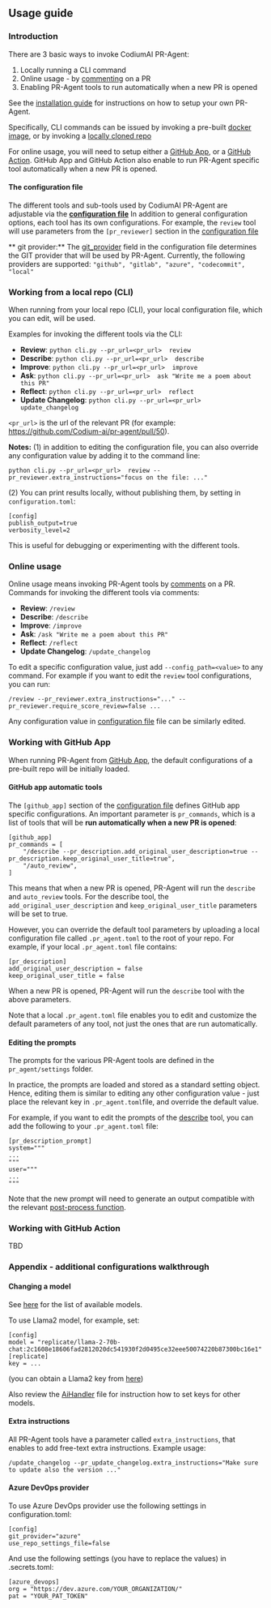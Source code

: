 ## Usage guide

### Introduction

There are 3 basic ways to invoke CodiumAI PR-Agent:
1. Locally running a CLI command
2. Online usage - by [commenting](https://github.com/Codium-ai/pr-agent/pull/229#issuecomment-1695021901) on a PR
3. Enabling PR-Agent tools to run automatically when a new PR is opened

See the [installation guide](/INSTALL.md) for instructions on how to setup your own PR-Agent.

Specifically, CLI commands can be issued by invoking a pre-built [docker image](/INSTALL.md#running-from-source), or by invoking a [locally cloned repo](INSTALL.md#method-2-run-from-source)

For online usage, you will need to setup either a [GitHub App](INSTALL.md#method-5-run-as-a-github-app), or a [GitHub Action](INSTALL.md#method-3-run-as-a-github-action).
GitHub App and GitHub Action also enable to run PR-Agent specific tool automatically when a new PR is opened.


#### The configuration file
The different tools and sub-tools used by CodiumAI PR-Agent are adjustable via the **[configuration file](pr_agent/settings/configuration.toml)**
In addition to general configuration options, each tool has its own configurations. For example, the `review` tool will use parameters from the `[pr_reviewer]` section in the [configuration file](/pr_agent/settings/configuration.toml#L16)

** git provider:**
The [git_provider](pr_agent/settings/configuration.toml#L4) field in the configuration file determines the GIT provider that will be used by PR-Agent. Currently, the following providers are supported:
`
"github", "gitlab", "azure", "codecommit", "local"
`

[//]: # (** online usage:**)

[//]: # (Options that are available in the configuration file can be specified at run time when calling actions. Two examples:)

[//]: # (```)

[//]: # (- /review --pr_reviewer.extra_instructions="focus on the file: ...")

[//]: # (- /describe --pr_description.add_original_user_description=false -pr_description.extra_instructions="make sure to mention: ...")

[//]: # (```)

### Working from a local repo (CLI)
When running from your local repo (CLI), your local configuration file, which you can edit, will be used.

Examples for invoking the different tools via the CLI:

- **Review**:       `python cli.py --pr_url=<pr_url>  review`
- **Describe**:     `python cli.py --pr_url=<pr_url>  describe`
- **Improve**:      `python cli.py --pr_url=<pr_url>  improve`
- **Ask**:          `python cli.py --pr_url=<pr_url>  ask "Write me a poem about this PR"`
- **Reflect**:      `python cli.py --pr_url=<pr_url>  reflect`
- **Update Changelog**:      `python cli.py --pr_url=<pr_url>  update_changelog`

`<pr_url>` is the url of the relevant PR (for example: https://github.com/Codium-ai/pr-agent/pull/50).

**Notes:**
(1) in addition to editing the configuration file, you can also override any configuration value by adding it to the command line:
```
python cli.py --pr_url=<pr_url>  review --pr_reviewer.extra_instructions="focus on the file: ..."
```

(2) You can print results locally, without publishing them, by setting in `configuration.toml`:
```
[config]
publish_output=true
verbosity_level=2
```
This is useful for debugging or experimenting with the different tools.


### Online usage

Online usage means invoking PR-Agent tools by [comments](https://github.com/Codium-ai/pr-agent/pull/229#issuecomment-1695021901) on a PR.
Commands for invoking the different tools via comments:

- **Review**:       `/review`
- **Describe**:     `/describe`
- **Improve**:      `/improve`
- **Ask**:          `/ask "Write me a poem about this PR"`
- **Reflect**:      `/reflect`
- **Update Changelog**:      `/update_changelog`


To edit a specific configuration value, just add `--config_path=<value>` to any command.
For example if you want to edit the `review` tool configurations, you can run:
```
/review --pr_reviewer.extra_instructions="..." --pr_reviewer.require_score_review=false ...
```
Any configuration value in [configuration file](pr_agent/settings/configuration.toml) file can be similarly edited.


### Working with GitHub App
When running PR-Agent from [GitHub App](INSTALL.md#method-5-run-as-a-github-app), the default configurations of a pre-built repo will be initially loaded.

#### GitHub app automatic tools
The `[github_app]` section of the [configuration file](pr_agent/settings/configuration.toml) defines GitHub app specific configurations. 
An important parameter is `pr_commands`, which is a list of tools that will be **run automatically when a new PR is opened**:
```
[github_app]
pr_commands = [
    "/describe --pr_description.add_original_user_description=true --pr_description.keep_original_user_title=true",
    "/auto_review",
]
```
This means that when a new PR is opened, PR-Agent will run the `describe` and `auto_review` tools.
For the describe tool, the `add_original_user_description` and `keep_original_user_title` parameters will be set to true.

However, you can override the default tool parameters by uploading a local configuration file called `.pr_agent.toml` to the root of your repo.
For example, if your local `.pr_agent.toml` file contains:
```
[pr_description]
add_original_user_description = false
keep_original_user_title = false
```
When a new PR is opened, PR-Agent will run the `describe` tool with the above parameters.

Note that a local `.pr_agent.toml` file enables you to edit and customize the default parameters of any tool, not just the ones that are run automatically.

#### Editing the prompts
The prompts for the various PR-Agent tools are defined in the `pr_agent/settings` folder.

In practice, the prompts are loaded and stored as a standard setting object. 
Hence, editing them is similar to editing any other configuration value - just place the relevant key in `.pr_agent.toml`file, and override the default value.

For example, if you want to edit the prompts of the [describe](./pr_agent/settings/pr_description_prompts.toml) tool, you can add the following to your `.pr_agent.toml` file:
```
[pr_description_prompt]
system="""
...
"""
user="""
...
"""
```
Note that the new prompt will need to generate an output compatible with the relevant [post-process function](./pr_agent/tools/pr_description.py#L137).

### Working with GitHub Action
TBD

### Appendix - additional configurations walkthrough

#### Changing a model
See [here](pr_agent/algo/__init__.py) for the list of available models.

To use Llama2 model, for example, set:
```
[config]
model = "replicate/llama-2-70b-chat:2c1608e18606fad2812020dc541930f2d0495ce32eee50074220b87300bc16e1"
[replicate]
key = ...
```
(you can obtain a Llama2 key from [here](https://replicate.com/replicate/llama-2-70b-chat/api))

Also review the [AiHandler](pr_agent/algo/ai_handler.py) file for instruction how to set keys for other models.

#### Extra instructions
All PR-Agent tools have a parameter called `extra_instructions`, that enables to add free-text extra instructions. Example usage:
```
/update_changelog --pr_update_changelog.extra_instructions="Make sure to update also the version ..."
```

#### Azure DevOps provider
To use Azure DevOps provider use the following settings in configuration.toml:
```
[config]
git_provider="azure"
use_repo_settings_file=false
```

And use the following settings (you have to replace the values) in .secrets.toml:
```
[azure_devops]
org = "https://dev.azure.com/YOUR_ORGANIZATION/"
pat = "YOUR_PAT_TOKEN"
```